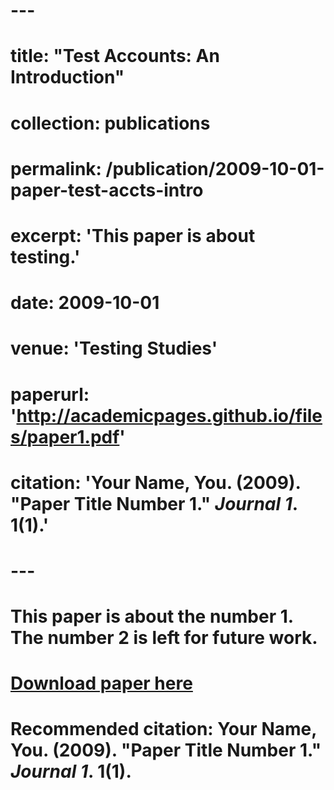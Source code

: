 # ---
# title: "Test Accounts: An Introduction"
# collection: publications
# permalink: /publication/2009-10-01-paper-test-accts-intro
# excerpt: 'This paper is about testing.'
# date: 2009-10-01
# venue: 'Testing Studies'
# paperurl: 'http://academicpages.github.io/files/paper1.pdf'
# citation: 'Your Name, You. (2009). &quot;Paper Title Number 1.&quot; <i>Journal 1</i>. 1(1).'
# ---
# This paper is about the number 1. The number 2 is left for future work.

# [Download paper here](http://academicpages.github.io/files/paper1.pdf)

# Recommended citation: Your Name, You. (2009). "Paper Title Number 1." <i>Journal 1</i>. 1(1).
